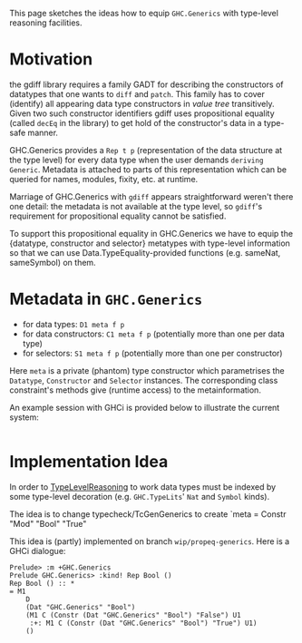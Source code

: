 
This page sketches the ideas how to equip `GHC.Generics` with type-level reasoning facilities.

# Motivation


the gdiff library requires a family GADT for describing the constructors of datatypes that one wants to `diff` and `patch`. This family has to cover (identify) all appearing data type constructors in _value tree_ transitively. Given two such constructor identifiers gdiff uses propositional equality (called `decEq` in the library) to get hold of the constructor's data in a type-safe manner.


GHC.Generics provides a `Rep t p` (representation of the data structure at the type level) for every data type when the user demands `deriving Generic`. Metadata is attached to parts of this representation which can be queried for names, modules, fixity, etc. at runtime.


Marriage of GHC.Generics with `gdiff` appears straightforward weren't there one detail: the metadata is not available at the type level, so `gdiff`'s requirement for propositional equality cannot be satisfied.


To support this propositional equality in GHC.Generics we have to equip the {datatype, constructor and selector} metatypes with type-level information so that we can use Data.TypeEquality-provided functions (e.g. sameNat, sameSymbol) on them.

# Metadata in `GHC.Generics`

- for data types: `D1 meta f p`
- for data constructors: `C1 meta f p` (potentially more than one per data type)
- for selectors: `S1 meta f p` (potentially more than one per constructor)


Here `meta` is a private (phantom) type constructor which parametrises the `Datatype`, `Constructor` and `Selector` instances. The corresponding class constraint's methods give (runtime access) to the metainformation.


An example session with GHCi is provided below to illustrate the current system:

```wiki
```

# Implementation Idea


In order to [TypeLevelReasoning](type-level-reasoning) to work data types must be indexed by some type-level decoration (e.g. `GHC.TypeLits`' `Nat` and `Symbol` kinds).


The idea is to change typecheck/TcGenGenerics to create
\`meta = Constr "Mod" "Bool" "True"


This idea is (partly) implemented on branch `wip/propeq-generics`. Here is a GHCi dialogue:

```wiki
Prelude> :m +GHC.Generics 
Prelude GHC.Generics> :kind! Rep Bool ()
Rep Bool () :: *
= M1
    D
    (Dat "GHC.Generics" "Bool")
    (M1 C (Constr (Dat "GHC.Generics" "Bool") "False") U1
     :+: M1 C (Constr (Dat "GHC.Generics" "Bool") "True") U1)
    ()
```